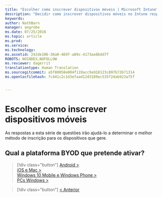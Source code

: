 ```yaml
---
title: "Escolher como inscrever dispositivos móveis | Microsoft Intune"
description: "Decidir como inscrever dispositivos móveis no Intune respondendo a algumas perguntas simples"
keywords: 
author: NathBarn
manager: angrobe
ms.date: 07/25/2016
ms.topic: article
ms.prod: 
ms.service: 
ms.technology: 
ms.assetid: 242de106-36a0-469f-a89c-4173ae8bdd7f
ROBOTS: NOINDEX,NOFOLLOW
ms.reviewer: dagerrit
translationtype: Human Translation
ms.sourcegitcommit: a5f80058e004f119acc9a918123c897b72b71314
ms.openlocfilehash: 7c441c2c1d3efaad12d3189ec535f24ab923a75f


---
```

# Escolher como inscrever dispositivos móveis

As respostas a esta série de questões irão ajudá-lo a determinar o melhor método de inscrição para os dispositivos que gere.

## **Qual a plataforma BYOD que pretende ativar?**

> [!div class="button"]
[Android >](/intune/deploy-use/set-up-android-management-with-microsoft-intune)<br>[iOS e Mac >](/intune/deploy-use/set-up-ios-and-mac-management-with-microsoft-intune)<br>[Windows 10 Mobile e Windows Phone >](/intune/deploy-use/set-up-windows-phone-management-with-microsoft-intune)<br>[PCs Windows >](/intune/deploy-use/set-up-windows-device-management-with-microsoft-intune)

> [!div class="button"]
[< Anterior](choose-how-to-enroll-devices1.md)



<!--HONumber=Aug16_HO5-->


